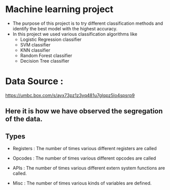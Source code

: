 # Machine learning project
- The purpose of this project is to try different classification methods and identify the best model with the highest accuracy.
- In this project we used various classification algorithms like 
  - Logistic Regression classifier
  - SVM classifier
  - KNN classifier
  - Random Forest classifier
  - Decision Tree classifier
  
# Data Source :
https://umbc.box.com/s/ayx73pz1z3yq481u7glqpz5lo4spsrp9

## Here it is how we have observed the segregation of the data.
## Types
- Registers :
  The number of times various different registers are called

- Opcodes :
  The number of times various different opcodes are called

- APIs :
  The number of times various different extern system functions are called.

- Misc :
  The number of times various kinds of variables are defined.
